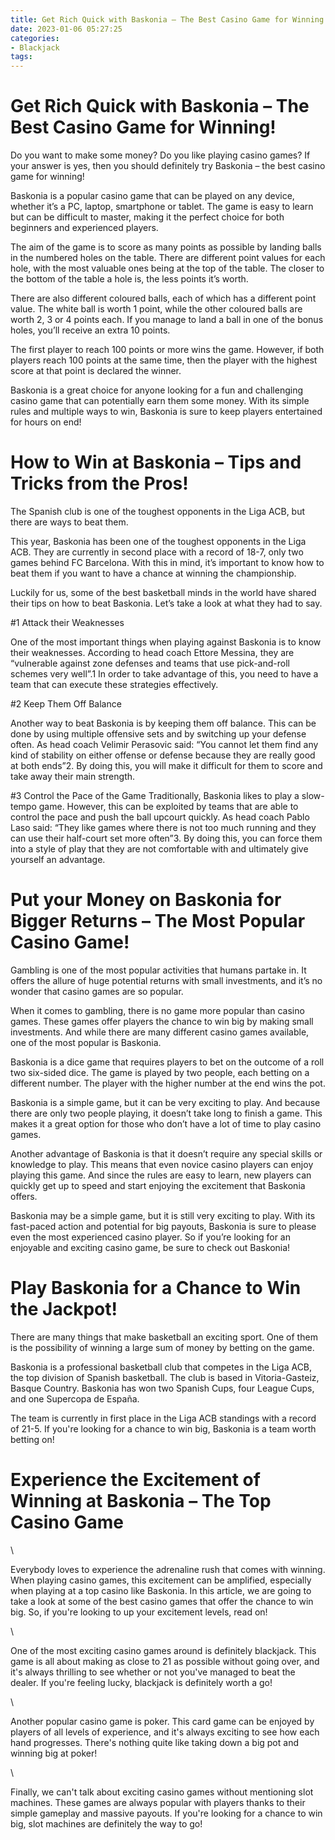 ```yaml
---
title: Get Rich Quick with Baskonia – The Best Casino Game for Winning!
date: 2023-01-06 05:27:25
categories:
- Blackjack
tags:
---
```



#  Get Rich Quick with Baskonia – The Best Casino Game for Winning!

Do you want to make some money? Do you like playing casino games? If your answer is yes, then you should definitely try Baskonia – the best casino game for winning!

Baskonia is a popular casino game that can be played on any device, whether it’s a PC, laptop, smartphone or tablet. The game is easy to learn but can be difficult to master, making it the perfect choice for both beginners and experienced players.

The aim of the game is to score as many points as possible by landing balls in the numbered holes on the table. There are different point values for each hole, with the most valuable ones being at the top of the table. The closer to the bottom of the table a hole is, the less points it’s worth.

There are also different coloured balls, each of which has a different point value. The white ball is worth 1 point, while the other coloured balls are worth 2, 3 or 4 points each. If you manage to land a ball in one of the bonus holes, you’ll receive an extra 10 points.

The first player to reach 100 points or more wins the game. However, if both players reach 100 points at the same time, then the player with the highest score at that point is declared the winner.

Baskonia is a great choice for anyone looking for a fun and challenging casino game that can potentially earn them some money. With its simple rules and multiple ways to win, Baskonia is sure to keep players entertained for hours on end!

#  How to Win at Baskonia – Tips and Tricks from the Pros!

The Spanish club is one of the toughest opponents in the Liga ACB, but there are ways to beat them.

This year, Baskonia has been one of the toughest opponents in the Liga ACB. They are currently in second place with a record of 18-7, only two games behind FC Barcelona. With this in mind, it’s important to know how to beat them if you want to have a chance at winning the championship.

Luckily for us, some of the best basketball minds in the world have shared their tips on how to beat Baskonia. Let’s take a look at what they had to say.

#1 Attack their Weaknesses

One of the most important things when playing against Baskonia is to know their weaknesses. According to head coach Ettore Messina, they are “vulnerable against zone defenses and teams that use pick-and-roll schemes very well”.1 In order to take advantage of this, you need to have a team that can execute these strategies effectively.

#2 Keep Them Off Balance

Another way to beat Baskonia is by keeping them off balance. This can be done by using multiple offensive sets and by switching up your defense often. As head coach Velimir Perasovic said: “You cannot let them find any kind of stability on either offense or defense because they are really good at both ends”2. By doing this, you will make it difficult for them to score and take away their main strength.

#3 Control the Pace of the Game
Traditionally, Baskonia likes to play a slow-tempo game. However, this can be exploited by teams that are able to control the pace and push the ball upcourt quickly. As head coach Pablo Laso said: “They like games where there is not too much running and they can use their half-court set more often”3. By doing this, you can force them into a style of play that they are not comfortable with and ultimately give yourself an advantage.

#  Put your Money on Baskonia for Bigger Returns – The Most Popular Casino Game!

Gambling is one of the most popular activities that humans partake in. It offers the allure of huge potential returns with small investments, and it’s no wonder that casino games are so popular.

When it comes to gambling, there is no game more popular than casino games. These games offer players the chance to win big by making small investments. And while there are many different casino games available, one of the most popular is Baskonia.

Baskonia is a dice game that requires players to bet on the outcome of a roll two six-sided dice. The game is played by two people, each betting on a different number. The player with the higher number at the end wins the pot.

Baskonia is a simple game, but it can be very exciting to play. And because there are only two people playing, it doesn’t take long to finish a game. This makes it a great option for those who don’t have a lot of time to play casino games.

Another advantage of Baskonia is that it doesn’t require any special skills or knowledge to play. This means that even novice casino players can enjoy playing this game. And since the rules are easy to learn, new players can quickly get up to speed and start enjoying the excitement that Baskonia offers.

Baskonia may be a simple game, but it is still very exciting to play. With its fast-paced action and potential for big payouts, Baskonia is sure to please even the most experienced casino player. So if you’re looking for an enjoyable and exciting casino game, be sure to check out Baskonia!

#  Play Baskonia for a Chance to Win the Jackpot!

There are many things that make basketball an exciting sport. One of them is the possibility of winning a large sum of money by betting on the game.

Baskonia is a professional basketball club that competes in the Liga ACB, the top division of Spanish basketball. The club is based in Vitoria-Gasteiz, Basque Country. Baskonia has won two Spanish Cups, four League Cups, and one Supercopa de España.

The team is currently in first place in the Liga ACB standings with a record of 21-5. If you're looking for a chance to win big, Baskonia is a team worth betting on!

#  Experience the Excitement of Winning at Baskonia – The Top Casino Game

\

Everybody loves to experience the adrenaline rush that comes with winning. When playing casino games, this excitement can be amplified, especially when playing at a top casino like Baskonia. In this article, we are going to take a look at some of the best casino games that offer the chance to win big. So, if you're looking to up your excitement levels, read on!

\

One of the most exciting casino games around is definitely blackjack. This game is all about making as close to 21 as possible without going over, and it's always thrilling to see whether or not you've managed to beat the dealer. If you're feeling lucky, blackjack is definitely worth a go!

\

Another popular casino game is poker. This card game can be enjoyed by players of all levels of experience, and it's always exciting to see how each hand progresses. There's nothing quite like taking down a big pot and winning big at poker!

\

Finally, we can't talk about exciting casino games without mentioning slot machines. These games are always popular with players thanks to their simple gameplay and massive payouts. If you're looking for a chance to win big, slot machines are definitely the way to go!